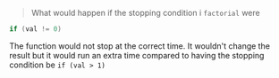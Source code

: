 > What would happen if the stopping condition i `factorial` were 
```cpp
if (val != 0)
```

The function would not stop at the correct time. It wouldn't change the result but it would run an extra time compared to having the stopping condition be `if (val > 1)`